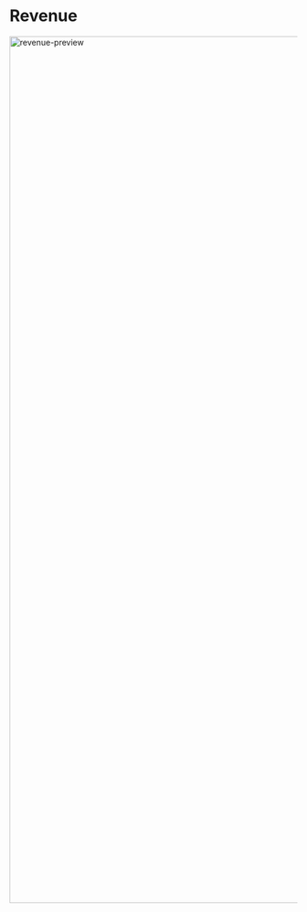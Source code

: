# Revenue

<img width="1519" alt="revenue-preview" src="https://user-images.githubusercontent.com/16516303/209685917-d39c55ee-1056-448e-8ba6-a3e16f724022.png">
